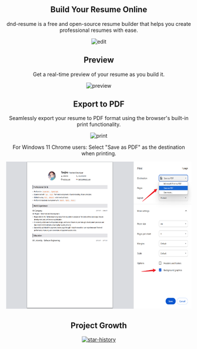 <div align="center">
  <h2>Build Your Resume Online</h2>
  <p>dnd-resume is a free and open-source resume builder that helps you create professional resumes with ease.</p>
  <img src=".github/1.png" alt="edit">

  <h2>Preview</h2>
  <p>Get a real-time preview of your resume as you build it.</p>
  <img src=".github/2.png" alt="preview">

  <h2>Export to PDF</h2>
  <p>Seamlessly export your resume to PDF format using the browser's built-in print functionality.</p>
  <img src=".github/3.png" alt="print" height="400">
  <p>For Windows 11 Chrome users: Select "Save as PDF" as the destination when printing.</p>
  <img src=".github/4.png" alt="print" height="400">

  <h2>Project Growth</h2>
  <a href="https://star-history.com/#Arman19941113/dnd-resume&Date">
    <img src="https://api.star-history.com/svg?repos=Arman19941113/dnd-resume&type=Date" alt="star-history">
  </a>
</div>
